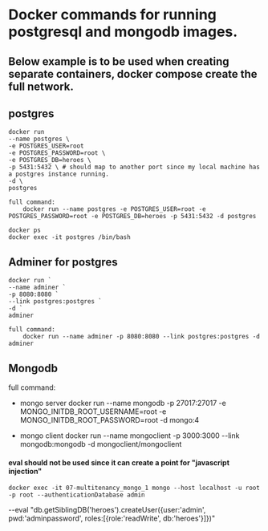 # Docker commands for running postgresql and mongodb images.

## Below example is to be used when creating separate containers, docker compose create the full network.

## postgres
    docker run 
    --name postgres \
    -e POSTGRES_USER=root
    -e POSTGRES_PASSWORD=root \
    -e POSTGRES_DB=heroes \
    -p 5431:5432 \ # should map to another port since my local machine has a postgres instance running.
    -d \
    postgres

    full command: 
        docker run --name postgres -e POSTGRES_USER=root -e POSTGRES_PASSWORD=root -e POSTGRES_DB=heroes -p 5431:5432 -d postgres

    docker ps
    docker exec -it postgres /bin/bash

## Adminer for postgres
    docker run `
    --name adminer `
    -p 8080:8080 `
    --link postgres:postgres `
    -d `
    adminer

    full command: 
        docker run --name adminer -p 8080:8080 --link postgres:postgres -d adminer

## Mongodb
full command:
 - mongo server
    docker run --name mongodb -p 27017:27017 -e MONGO_INITDB_ROOT_USERNAME=root -e MONGO_INITDB_ROOT_PASSWORD=root -d mongo:4

 - mongo client
    docker run --name mongoclient -p 3000:3000 --link mongodb:mongodb -d mongoclient/mongoclient

#### eval should not be used since it can create a point for "javascript injection"
    docker exec -it 07-multitenancy_mongo_1 mongo --host localhost -u root -p root --authenticationDatabase admin 
--eval "db.getSiblingDB('heroes').createUser({user:'admin', pwd:'adminpassword', roles:[{role:'readWrite', db:'heroes'}]})"